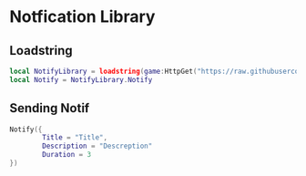 # Notfication Library



## Loadstring
```lua
local NotifyLibrary = loadstring(game:HttpGet("https://raw.githubusercontent.com/Kinlei/Dynissimo/main/Scripts/AkaliNotif.lua"))()
local Notify = NotifyLibrary.Notify
```

## Sending Notif
```lua
Notify({
        Title = "Title",
        Description = "Descreption"
        Duration = 3
})
```
